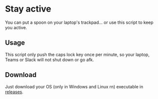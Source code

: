 # Stay active
You can put a spoon on your laptop's trackpad... or use this script to keep you active.


## Usage
This script only push the caps lock key once per minute, so your laptop, Teams or Slack will not shut down or go afk.


## Download
Just download your OS (only in Windows and Linux rn) executable in [releases](https://github.com/R-dVL/stay-active/releases).

